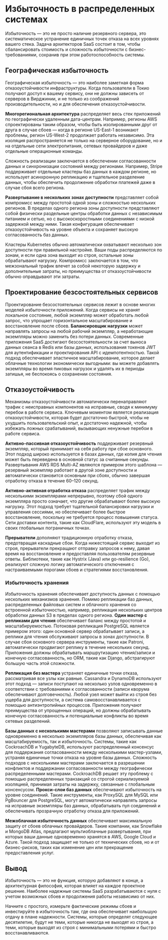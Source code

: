 # Избыточность в распределенных системах

Избыточность — это не просто наличие резервного сервера, это систематическое устранение единичных точек отказа на всех уровнях вашего стека. Задача архитекторов SaaS состоит в том, чтобы сбалансировать стоимость и сложность избыточности с бизнес-требованиями, сохранив при этом работоспособность системы.

## Географическая избыточность

Географическая избыточность — это наиболее заметная форма отказоустойчивости инфраструктуры. Когда пользователи в Токио получают доступ к вашему сервису, они не должны зависеть от серверов в Вирджинии, и не только из соображений производительности, но и для обеспечения отказоустойчивости.

**Многорегиональная архитектура** распределяет весь стек приложений по географически удаленным дата-центрам. Например, регионы AWS спроектированы таким образом, чтобы быть изолированными друг от друга в случае сбоев — когда в регионе US-East-1 возникают проблемы, регион US-West-2 продолжает работать независимо. Эта изоляция распространяется не только на серверное оборудование, но и на отдельные сети электропитания, сетевых провайдеров и даже отдельные операционные команды.

Сложность реализации заключается в обеспечении согласованности данных и синхронизации состояний между регионами. Например, Stripe поддерживает отдельные кластеры баз данных в каждом регионе, но использует асинхронную репликацию и тщательное разделение данных, чтобы обеспечить продолжение обработки платежей даже в случае сбоя всего региона.

**Развертывание в нескольких зонах доступности** представляет собой компромисс между простотой одной зоны и сложностью нескольких регионов. В пределах одного региона зоны доступности представляют собой физически раздельные центры обработки данных с независимым питанием и сетью, но с высокоскоростными соединениями с низкой задержкой между ними. Такая конфигурация обеспечивает отказоустойчивость на уровне объекта и сохраняет высокую согласованность баз данных.

Кластеры Kubernetes обычно автоматически охватывают несколько зон доступности при правильной настройке. Ваши поды распределяются по зонам, и если одна зона выходит из строя, остальные зоны обрабатывают нагрузку. Компромисс заключается в том, что межзональный трафик влечет за собой некоторую задержку и дополнительные затраты, но преимущества от отказоустойчивости обычно оправдывают эти затраты.

## Проектирование безсостоятельных сервисов

Проектирование безсостоятельных сервисов лежит в основе многих моделей избыточности приложений. Когда сервисы не хранят локальное состояние, любой экземпляр может обработать любой запрос, что упрощает горизонтальное масштабирование и восстановление после сбоев. **Балансировщик нагрузки** может направлять запросы на любой рабочий экземпляр, а неработающие экземпляры можно заменить без потери данных. Современные приложения SaaS достигают безсостоятельности за счет выноса данных сеанса в Redis или базы данных, использования токенов JWT для аутентификации и проектирования API с идемпотентностью. Такой подход обеспечивает эластичное масштабирование, которое делает облачные технологии экономически выгодными: вы можете добавлять экземпляры во время пиковых нагрузок и удалять их в периоды затишья, не беспокоясь о сохранении состояния.

## Отказоустойчивость

Механизмы отказоустойчивости автоматически перенаправляют трафик с неисправных компонентов на исправные, сводя к минимуму перебои в работе сервиса. Ключевым моментом является реализация отказоустойчивости, которая будет достаточно быстрой, чтобы не ухудшить пользовательский опыт, и достаточно надежной, чтобы избежать ложных срабатываний, вызывающих ненужные перебои в работе сервиса.

**Активно-пассивная отказоустойчивость** поддерживает резервный экземпляр, который принимает на себя работу при сбое основного. Этот подход широко используется в базах данных, где копия для чтения может быть переведена в основной статус за считанные секунды. Развертывания AWS RDS Multi-AZ являются примером этого шаблона — резервный экземпляр работает в другой зоне доступности и автоматически становится основным при сбоях, обычно завершая отработку отказа в течение 60–120 секунд.

**Активно-активная отработка отказа** распределяет трафик между несколькими экземплярами непрерывно, поэтому сбой одного экземпляра просто означает, что другие обрабатывают более высокую нагрузку. Этот подход требует тщательной балансировки нагрузки и управления сессиями, но обеспечивает более быстрое восстановление, поскольку не требуется процесс повышения статуса. Сети доставки контента, такие как CloudFlare, используют эту модель в своих глобальных пограничных точках.

**Прерыватели** дополняют традиционную отработку отказа, предотвращая каскадные сбои. Когда нижестоящий сервис выходит из строя, прерыватели прекращают отправку запросов к нему, давая время на восстановление и предоставляя пользователям резервные ответы. Библиотеки, такие как Hystrix (Java) или go-resilience (Go), реализуют сложную логику автоматического отключения с настраиваемыми порогами сбоев и стратегиями восстановления.

### Избыточность хранения

Избыточность хранения обеспечивает доступность данных с помощью нескольких механизмов хранения. Помимо репликации баз данных, распределенных файловых систем и облачного хранения со встроенной избыточностью, например, репликация нескольких центров обработки данных S3 в пределах одного региона.
**Один мастер с репликами для чтения** обеспечивает баланс между простотой и масштабируемостью. Потоковая репликация PostgreSQL является примером этого: один основной сервер обрабатывает записи, а реплики для чтения обслуживают запросы в зонах доступности. В случае сбоя основного сервера инструменты, такие как Patroni, автоматически продвигают реплику в течение нескольких секунд. Приложения должны обрабатывать маршрутизацию чтения/записи и конечную согласованность, но ORM, такие как Django, абстрагируют большую часть этой сложности.

**Репликация без мастера** устраняет единичные точки отказа, рассматривая все узлы как равные. Cassandra и DynamoDB используют этот подход — записи поступают на несколько узлов одновременно в соответствии с требованиями к согласованности (записи кворума обеспечивают долговечность). Любой узел может выйти из строя без ущерба для доступности, а система самовосстанавливается с помощью антиэнтропийных процессов. Приложения получают преимущества от упрощенных операций, но должны обрабатывать конечную согласованность и потенциальные конфликты во время сетевых разделений.

**Базы данных с несколькими мастерами** позволяют записывать данные одновременно в несколько экземпляров базы данных, обеспечивая как масштабируемость, так и избыточность. Системы, такие как CockroachDB и YugabyteDB, используют распределенный консенсус для поддержания согласованности между несколькими мастер-узлами, устраняя единичные точки отказа на уровне базы данных.
Сложность подходов с несколькими мастерами заключается в разрешении конфликтов и поддержании согласованности между географически распределенными мастерами. CockroachDB решает эту проблему с помощью распределенных транзакций со строгой сериализуемой изоляцией, принимая затраты на задержку, связанные с глобальным консенсусом.
**Прокси-слои баз данных** обеспечивают избыточность на уровне соединений. Такие инструменты, как ProxySQL для MySQL или PgBouncer для PostgreSQL, могут автоматически направлять запросы на исправные экземпляры баз данных, обрабатывать пул соединений и обеспечивать прозрачную отработку отказа для приложений.

**Межоблачная избыточность данных** обеспечивает максимальную защиту от сбоев облачных провайдеров. Такие компании, как Snowflake и MongoDB Atlas, предлагают мультиоблачные развертывания, при которых ваши данные одновременно хранятся в AWS, Google Cloud и Azure. Такой подход защищает не только от технических сбоев, но и от бизнес-рисков, таких как изменение цен или прекращение предоставления услуг.

## Вывод

Избыточность — это не функция, которую добавляют в конце, а архитектурная философия, которая влияет на каждое проектное решение. Наиболее надежные системы SaaS разрабатываются с нуля с учетом возможных сбоев и продолжения работы независимо от них.

Начните с простого, измерьте фактические режимы сбоев и инвестируйте в избыточность там, где она обеспечивает наибольшую отдачу в плане надежности. Системы, которые определят следующее десятилетие, будут не теми, которые никогда не выходят из строя, а теми, которые выходят из строя с минимальными потерями и быстро восстанавливаются.
